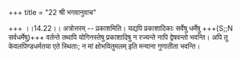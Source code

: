+++
title = "22 श्री भगवानुवाच"

+++
।।14.22।। अत्रोत्तरम् -- प्रकाशमिति। यद्यपि प्रकाशादिकाः सर्वेषु धर्मेषु +++(S;;N सर्वधर्मेषु)+++ वर्तन्ते तथापि योगिनस्तेषु प्रकाशादिषु न रज्यन्ते नापि द्वेषवन्तो भवन्ति। अपि तु केवलपिण्डधर्मतया एते स्थिताः; न मां क्षोभयितुमलम् इति मन्वाना गुणातीता भवन्ति।
